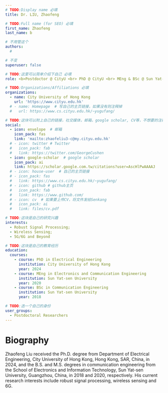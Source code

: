 ```yaml
---
# TODO:Display name 必填
title: Dr. LIU, Zhaofeng

# TODO:Full name (for SEO) 必填
first_name: Zhaofeng
last_name: b

# 不用管这个
authors:
  #

# 不变
superuser: false

# TODO:这里可以简单介绍下自己 必填
role: <b>Postdoctor @ CityU <br> PhD @ CityU <br> MEng & BSc @ Sun Yat-sen University</b>

# TODO:Organizations/Affiliations 必填
organizations:
  - name: City University of Hong Kong 
    url: 'https://www.cityu.edu.hk'
  # - name: Homepage  # 写自己的主页链接，如果没有则注释掉
  #   url: https://www.cs.cityu.edu.hk/~yugufang/ 

# TODO:这块可以附上自己的链接，社交媒体，邮箱，google scholar, CV等，不想要的注释掉即可
social:
  - icon: envelope  # 邮箱
    icon_pack: fas
    link: 'mailto:zhaofeliu3-c@my.cityu.edu.hk'
  # - icon: twitter # Twitter
  #   icon_pack: fab  
  #   link: https://twitter.com/GeorgeCushen 
  - icon: google-scholar  # google scholar
    icon_pack: ai
    link: https://scholar.google.com.tw/citations?user=AscHlPwAAAAJ
  # - icon: house-user  # 自己的主页链接
  # - icon_pack: fas
  #   link: https://www.cs.cityu.edu.hk/~yugufang/
  # - icon: github # github主页
  #   icon_pack: fab   
  #   link: https://www.github.com/
  # - icon: cv  # 如果要上传CV，将文件发给Senkang
  #   icon_pack: ai
  #   link: files/cv.pdf

# TODO:这块是自己的研究兴趣
interests:
  - Robust Signal Processing;
  - Wireless Sensing;
  - 5G/6G and Beyond

# TODO:这块是自己的教育经历
education:
  courses:
    - course: PhD in Electrical Engineering
      institution: City University of Hong Kong
      year: 2024
    - course: MEng in Electronics and Communication Engineering
      institution: Sun Yat-sen University
      year: 2020
    - course: BSc in Communication Engineering
      institution: Sun Yat-sen University
      year: 2018

# TODO:选一个自己的身份
user_groups:
  - Postdoctoral Researchers
---
```

<!-- TODO:写自己的Biography -->

# Biography

Zhaofeng Liu received the Ph.D. degree from Department of Electrical Engineering, City University of Hong Kong, Hong Kong, SAR, China, in 2024, and the B.S. and M.S. degrees in communication engineering from the School of Electronics and Information Technology, Sun Yat-sen University, Guangzhou, China, in 2018 and 2020, respectively.  His current research interests include robust signal processing, wireless sensing and 6G.
